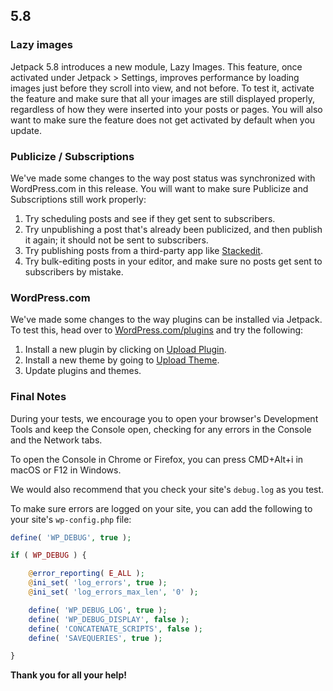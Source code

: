## 5.8

### Lazy images

Jetpack 5.8 introduces a new module, Lazy Images. This feature, once activated under Jetpack > Settings, improves performance by loading images just before they scroll into view, and not before. To test it, activate the feature and make sure that all your images are still displayed properly, regardless of how they were inserted into your posts or pages.
You will also want to make sure the feature does not get activated by default when you update.

### Publicize / Subscriptions

We've made some changes to the way post status was synchronized with WordPress.com in this release. You will want to make sure Publicize and Subscriptions still work properly:
1. Try scheduling posts and see if they get sent to subscribers.
2. Try unpublishing a post that's already been publicized, and then publish it again; it should not be sent to subscribers.
3. Try publishing posts from a third-party app like [Stackedit](https://stackedit.io/editor).
4. Try bulk-editing posts in your editor, and make sure no posts get sent to subscribers by mistake.

### WordPress.com

We've made some changes to the way plugins can be installed via Jetpack. To test this, head over to [WordPress.com/plugins](https://wordpress.com/plugins) and try the following:
1. Install a new plugin by clicking on [Upload Plugin](https://wordpress.com/plugins/upload).
2. Install a new theme by going to [Upload Theme](https://wordpress.com/themes/upload).
3. Update plugins and themes.

### Final Notes

During your tests, we encourage you to open your browser's Development Tools and keep the Console open, checking for any errors in the Console and the Network tabs.

To open the Console in Chrome or Firefox, you can press CMD+Alt+i in macOS or F12 in Windows.

We would also recommend that you check your site's `debug.log` as you test.

To make sure errors are logged on your site, you can add the following to your site's `wp-config.php` file:

```php
define( 'WP_DEBUG', true );

if ( WP_DEBUG ) {

	@error_reporting( E_ALL );
	@ini_set( 'log_errors', true );
	@ini_set( 'log_errors_max_len', '0' );

	define( 'WP_DEBUG_LOG', true );
	define( 'WP_DEBUG_DISPLAY', false );
	define( 'CONCATENATE_SCRIPTS', false );
	define( 'SAVEQUERIES', true );

}
```

**Thank you for all your help!**
